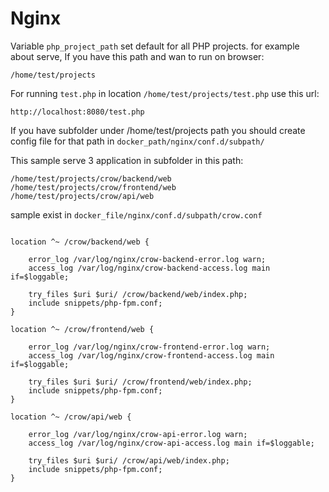 # Nginx

Variable `php_project_path` set default for all PHP projects. for example about serve, If you have this path and wan to run on browser:

```
/home/test/projects
```

For running `test.php` in location `/home/test/projects/test.php` use this url:

```
http://localhost:8080/test.php
```

If you have subfolder under /home/test/projects path you should create config file for that path in `docker_path/nginx/conf.d/subpath/`

This sample serve 3 application in subfolder in this path:

```
/home/test/projects/crow/backend/web
/home/test/projects/crow/frontend/web
/home/test/projects/crow/api/web

```

sample exist in `docker_file/nginx/conf.d/subpath/crow.conf`

```

location ^~ /crow/backend/web {

	error_log /var/log/nginx/crow-backend-error.log warn;
	access_log /var/log/nginx/crow-backend-access.log main if=$loggable;
	
    try_files $uri $uri/ /crow/backend/web/index.php;
    include snippets/php-fpm.conf;
}

location ^~ /crow/frontend/web {

	error_log /var/log/nginx/crow-frontend-error.log warn;
	access_log /var/log/nginx/crow-frontend-access.log main if=$loggable;
	
    try_files $uri $uri/ /crow/frontend/web/index.php;
    include snippets/php-fpm.conf;
}

location ^~ /crow/api/web {

	error_log /var/log/nginx/crow-api-error.log warn;
	access_log /var/log/nginx/crow-api-access.log main if=$loggable;
	
    try_files $uri $uri/ /crow/api/web/index.php;
    include snippets/php-fpm.conf;
}

```